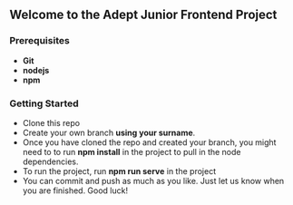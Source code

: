 ## Welcome to the Adept Junior Frontend Project

### Prerequisites
* **Git**
* **nodejs**
* **npm**

### Getting Started
* Clone this repo
* Create your own branch **using your surname**.
* Once you have cloned the repo and created your branch, you might need to to run **npm install** in the project to pull in the node dependencies.
* To run the project, run **npm run serve** in the project
* You can commit and push as much as you like. Just let us know when you are finished. Good luck!
